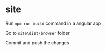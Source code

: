 # site

Run `npm run build` command in a angular app

Go to `site\dist\browser` folder

Commit and push the changes
